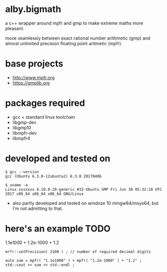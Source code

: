# alby.bigmath

a c++ wrapper around mpfr and gmp to make extreme maths more pleasant.

move seamlessly between exact rational number arithmetic (gmp) and almost unlimited precision floating point aritmetic (mpfr).


# base projects

* http://www.mpfr.org
* https://gmplib.org


# packages required

* gcc + standard linux toolchain
* libgmp-dev
* libgmp10
* libmpfr-dev
* libmpfr4


# developed and tested on

```
$ gcc --version
gcc (Ubuntu 6.3.0-12ubuntu2) 6.3.0 20170406
```

```
$ uname -a
Linux xxxxxxx 4.10.0-28-generic #32-Ubuntu SMP Fri Jun 30 05:32:18 UTC 2017 x86_64 x86_64 x86_64 GNU/Linux
```

* also partly developed and tested on windoze 10 mingw64/msys64, but I'm not admitting to that.


# here's an example TODO


1.1e1000 + 1.2e-1000 + 1.2 

```
mrfr::setPrecision( 2100 ) ; // number of required decimal digits

auto sum = mpfr( "1.1e1000" ) + mpfr( "1.2e-1000" ) + "1.2" ;
std::cout << sum << std::endl ;

```